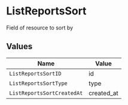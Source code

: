 # ListReportsSort

Field of resource to sort by


## Values

| Name                       | Value                      |
| -------------------------- | -------------------------- |
| `ListReportsSortID`        | id                         |
| `ListReportsSortType`      | type                       |
| `ListReportsSortCreatedAt` | created_at                 |